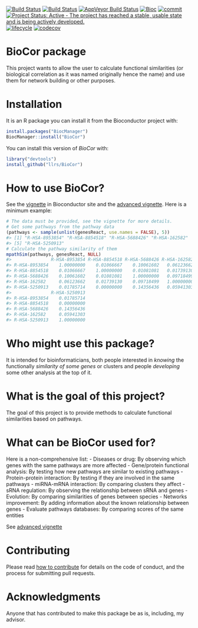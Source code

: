 
<!-- README.md is generated from README.Rmd. Please edit that file -->
[![Build Status](https://travis-ci.org/llrs/BioCor.svg?branch=master)](https://travis-ci.org/llrs/BioCor) [![Build Status](http://www.bioconductor.org/shields/build/devel/bioc/BioCor.svg)](https://bioconductor.org/checkResults/devel/bioc-LATEST/BioCor/) [![AppVeyor Build Status](https://ci.appveyor.com/api/projects/status/github//llrs/BioCor/?branch=master&svg=true)](https://ci.appveyor.com/llrs/BioCor) [![Bioc](http://www.bioconductor.org/shields/years-in-bioc/BioCor.svg)](https://www.bioconductor.org/packages/devel/bioc/html/BioCor.html#since) [![commit](http://www.bioconductor.org/shields/commits/bioc/BioCor.svg)](https://www.bioconductor.org/packages/devel/bioc/html/BioCor.html#svn_source) [![Project Status: Active - The project has reached a stable, usable state and is being actively developed.](http://www.repostatus.org/badges/latest/active.svg)](http://www.repostatus.org/#active) [![lifecycle](https://img.shields.io/badge/lifecycle-maturing-blue.svg)](https://www.tidyverse.org/lifecycle/#maturing) [![codecov](https://codecov.io/gh/llrs/BioCor/branch/master/graph/badge.svg)](https://codecov.io/gh/llrs/BioCor/)

BioCor package
==============

This project wants to allow the user to calculate functional similarities (or biological correlation as it was named originally hence the name) and use them for network building or other purposes.

Installation
============

It is an R package you can install it from the Bioconductor project with:

``` r
install.packages("BiocManager")
BiocManager::install("BioCor")
```

You can install this version of *BioCor* with:

``` r
library("devtools")
install_github("llrs/BioCor")
```

How to use BioCor?
==================

See the [vignette](http://bioconductor.org/packages/release/bioc/vignettes/BioCor/inst/doc/BioCor.html) in Bioconductor site and the [advanced vignette](http://bioconductor.org/packages/release/bioc/vignettes/BioCor/inst/doc/vignette2.html). Here is a minimum example:

``` r
# The data must be provided, see the vignette for more details.
# Get some pathways from the pathway data
(pathways <- sample(unlist(genesReact, use.names = FALSE), 5))
#> [1] "R-HSA-8953854" "R-HSA-8854518" "R-HSA-5688426" "R-HSA-162582" 
#> [5] "R-HSA-5250913"
# Calculate the pathway similarity of them
mpathSim(pathways, genesReact, NULL)
#>               R-HSA-8953854 R-HSA-8854518 R-HSA-5688426 R-HSA-162582
#> R-HSA-8953854    1.00000000    0.01066667    0.10061602   0.06123662
#> R-HSA-8854518    0.01066667    1.00000000    0.01081081   0.01739130
#> R-HSA-5688426    0.10061602    0.01081081    1.00000000   0.09718499
#> R-HSA-162582     0.06123662    0.01739130    0.09718499   1.00000000
#> R-HSA-5250913    0.01785714    0.00000000    0.14356436   0.05941303
#>               R-HSA-5250913
#> R-HSA-8953854    0.01785714
#> R-HSA-8854518    0.00000000
#> R-HSA-5688426    0.14356436
#> R-HSA-162582     0.05941303
#> R-HSA-5250913    1.00000000
```

Who might use this package?
===========================

It is intended for bioinformaticians, both people interested in *knowing* the functionally *similarity of some genes* or clusters and people *developing* some other analysis at the top of it.

What is the goal of this project?
=================================

The goal of this project is to provide methods to calculate functional similarities based on pathways.

What can be BioCor used for?
============================

Here is a non-comprehensive list: - Diseases or drug:
By observing which genes with the same pathways are more affected - Gene/protein functional analysis:
By testing how new pathways are similar to existing pathways - Protein-protein interaction:
By testing if they are involved in the same pathways - miRNA-mRNA interaction:
By comparing clusters they affect - sRNA regulation:
By observing the relationship between sRNA and genes - Evolution:
By comparing similarities of genes between species - Networks improvement:
By adding information about the known relationship between genes - Evaluate pathways databases:
By comparing scores of the same entities

See [advanced vignette](http://bioconductor.org/packages/release/bioc/vignettes/BioCor/inst/doc/vignette2.html)

Contributing
============

Please read [how to contribute](.github/CONTRIBUTING.md) for details on the code of conduct, and the process for submitting pull requests.

Acknowledgments
===============

Anyone that has contributed to make this package be as is, including, my advisor.
